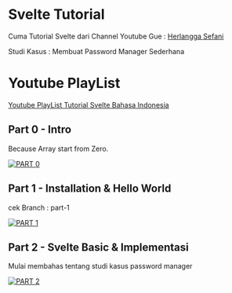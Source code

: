 # Svelte Tutorial
Cuma Tutorial Svelte dari Channel Youtube Gue : 
[Herlangga Sefani](https://www.youtube.com/channel/UCDExN7aAOChWJfOT3I8aAWw)

Studi Kasus : Membuat Password Manager Sederhana

# Youtube PlayList 

[Youtube PlayList Tutorial Svelte Bahasa Indonesia](https://www.youtube.com/playlist?list=PLsOzyq0Y0vMt757V5pLgPPn-EXADQRzlb)

## Part 0 - Intro

Because Array start from Zero.

[![PART 0](https://img.youtube.com/vi/CQI6RFA7DGY/0.jpg)](https://www.youtube.com/watch?v=CQI6RFA7DGY)

## Part 1 - Installation & Hello World

cek Branch : part-1

[![PART 1](https://img.youtube.com/vi/BNmWIoYAnQU/0.jpg)](https://www.youtube.com/watch?v=BNmWIoYAnQU)


## Part 2 - Svelte Basic & Implementasi

Mulai membahas tentang studi kasus password manager

[![PART 2](https://img.youtube.com/vi/udIvk02G4HU/0.jpg)](https://www.youtube.com/watch?v=udIvk02G4HU)